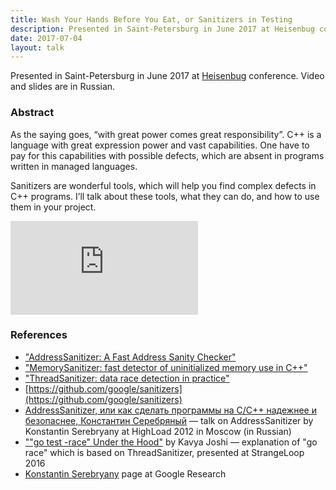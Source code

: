 ```yaml
---
title: Wash Your Hands Before You Eat, or Sanitizers in Testing
description: Presented in Saint-Petersburg in June 2017 at Heisenbug conference. Video and slides are in Russian.
date: 2017-07-04
layout: talk
---
```


Presented in Saint-Petersburg in June 2017 at [Heisenbug](http://2017.heisenbug-piter.ru/en/talks/wash-your-hands-before-eating-or-sanitizer-in-testing/) conference. Video and slides are in Russian.

### Abstract

As the saying goes, “with great power comes great responsibility”. 
C++ is a language with great expression power and vast capabilities. 
One have to pay for this capabilities with possible defects, 
which are absent in programs written in managed languages.

Sanitizers are wonderful tools, which will help you find complex 
defects in C++ programs. I’ll talk about these tools, 
what they can do, and how to use them in your project.

<script async class="speakerdeck-embed" data-slide="2" data-id="bcb48dac52af45049d477d8ab9d4b389" data-ratio="1.77777777777778" src="//speakerdeck.com/assets/embed.js"></script>

<div class="video-container">
<iframe src="https://www.youtube.com/embed/Aeu7abIKgGs" frameborder="0" allowfullscreen></iframe>
</div>

### References

- ["AddressSanitizer: A Fast Address Sanity Checker"](https://scholar.google.ru/scholar?cluster=2096653874509075773&hl=en&as_sdt=0,5) 
- ["MemorySanitizer: fast detector of uninitialized memory use in C++"](https://scholar.google.ru/scholar?cluster=3033949213014053600&hl=en&as_sdt=0,5)
- ["ThreadSanitizer: data race detection in practice"](https://scholar.google.ru/scholar?cluster=14589555155353882213&hl=en&as_sdt=0,5)
- [https://github.com/google/sanitizers](https://github.com/google/sanitizers)
- [AddressSanitizer, или как сделать программы на C/С++ надежнее и безопаснее, Константин Серебряный](https://youtu.be/vKtNwALHb2k) — talk on AddressSanitizer by Konstantin Serebryany at HighLoad 2012 in Moscow (in Russian)
- [""go test -race" Under the Hood"](https://youtu.be/5erqWdlhQLA) by Kavya Joshi — explanation of "go race" which is based on ThreadSanitizer, presented at StrangeLoop 2016
- [Konstantin Serebryany](https://research.google.com/pubs/KonstantinSerebryany.html) page at Google Research
